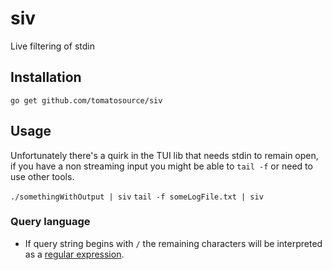 # siv

Live filtering of stdin

## Installation

`go get github.com/tomatosource/siv`

## Usage

Unfortunately there's a quirk in the TUI lib that needs stdin to remain open, if you have a non streaming input you might be able to `tail -f` or need to use other tools.

`./somethingWithOutput | siv`
`tail -f someLogFile.txt | siv`

### Query language

- If query string begins with `/` the remaining characters will be interpreted as a [regular expression](https://github.com/google/re2/wiki/Syntax).
